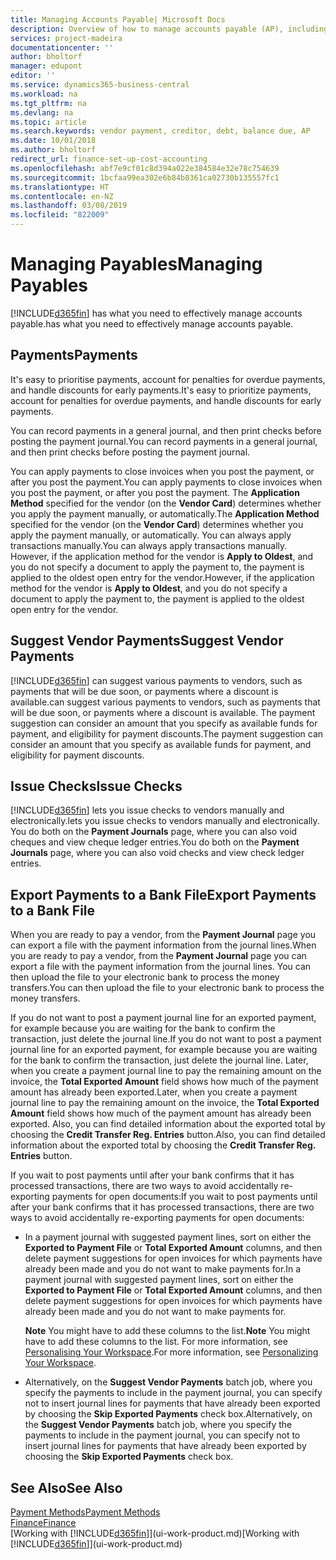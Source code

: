 ```yaml
---
title: Managing Accounts Payable| Microsoft Docs
description: Overview of how to manage accounts payable (AP), including vendor payments, creditors, debt, and balance due.
services: project-madeira
documentationcenter: ''
author: bholtorf
manager: edupont
editor: ''
ms.service: dynamics365-business-central
ms.workload: na
ms.tgt_pltfrm: na
ms.devlang: na
ms.topic: article
ms.search.keywords: vendor payment, creditor, debt, balance due, AP
ms.date: 10/01/2018
ms.author: bholtorf
redirect_url: finance-set-up-cost-accounting
ms.openlocfilehash: abf7e9cf01c8d394a022e384584e32e78c754639
ms.sourcegitcommit: 1bcfaa99ea302e6b84b8361ca02730b135557fc1
ms.translationtype: HT
ms.contentlocale: en-NZ
ms.lasthandoff: 03/08/2019
ms.locfileid: "822009"
---
```

# <a name="managing-payables"></a><span data-ttu-id="5ed5d-103">Managing Payables</span><span class="sxs-lookup"><span data-stu-id="5ed5d-103">Managing Payables</span></span>
[!INCLUDE[d365fin](includes/d365fin_md.md)] <span data-ttu-id="5ed5d-104">has what you need to effectively manage accounts payable.</span><span class="sxs-lookup"><span data-stu-id="5ed5d-104">has what you need to effectively manage accounts payable.</span></span>  

## <a name="payments"></a><span data-ttu-id="5ed5d-105">Payments</span><span class="sxs-lookup"><span data-stu-id="5ed5d-105">Payments</span></span>
<span data-ttu-id="5ed5d-106">It's easy to prioritise payments, account for penalties for overdue payments, and handle discounts for early payments.</span><span class="sxs-lookup"><span data-stu-id="5ed5d-106">It's easy to prioritize payments, account for penalties for overdue payments, and handle discounts for early payments.</span></span>

<span data-ttu-id="5ed5d-107">You can record payments in a general journal, and then print checks before posting the payment journal.</span><span class="sxs-lookup"><span data-stu-id="5ed5d-107">You can record payments in a general journal, and then print checks before posting the payment journal.</span></span>

<span data-ttu-id="5ed5d-108">You can apply payments to close invoices when you post the payment, or after you post the payment.</span><span class="sxs-lookup"><span data-stu-id="5ed5d-108">You can apply payments to close invoices when you post the payment, or after you post the payment.</span></span> <span data-ttu-id="5ed5d-109">The **Application Method** specified for the vendor (on the **Vendor Card**) determines whether you apply the payment manually, or automatically.</span><span class="sxs-lookup"><span data-stu-id="5ed5d-109">The **Application Method** specified for the vendor (on the **Vendor Card**) determines whether you apply the payment manually, or automatically.</span></span> <span data-ttu-id="5ed5d-110">You can always apply transactions manually.</span><span class="sxs-lookup"><span data-stu-id="5ed5d-110">You can always apply transactions manually.</span></span> <span data-ttu-id="5ed5d-111">However, if the application method for the vendor is **Apply to Oldest**, and you do not specify a document to apply the payment to, the payment is applied to the oldest open entry for the vendor.</span><span class="sxs-lookup"><span data-stu-id="5ed5d-111">However, if the application method for the vendor is **Apply to Oldest**, and you do not specify a document to apply the payment to, the payment is applied to the oldest open entry for the vendor.</span></span>

## <a name="suggest-vendor-payments"></a><span data-ttu-id="5ed5d-112">Suggest Vendor Payments</span><span class="sxs-lookup"><span data-stu-id="5ed5d-112">Suggest Vendor Payments</span></span>
[!INCLUDE[d365fin](includes/d365fin_md.md)] <span data-ttu-id="5ed5d-113">can suggest various payments to vendors, such as payments that will be due soon, or payments where a discount is available.</span><span class="sxs-lookup"><span data-stu-id="5ed5d-113">can suggest various payments to vendors, such as payments that will be due soon, or payments where a discount is available.</span></span> <span data-ttu-id="5ed5d-114">The payment suggestion can consider an amount that you specify as available funds for payment, and eligibility for payment discounts.</span><span class="sxs-lookup"><span data-stu-id="5ed5d-114">The payment suggestion can consider an amount that you specify as available funds for payment, and eligibility for payment discounts.</span></span>

## <a name="issue-checks"></a><span data-ttu-id="5ed5d-115">Issue Checks</span><span class="sxs-lookup"><span data-stu-id="5ed5d-115">Issue Checks</span></span>
[!INCLUDE[d365fin](includes/d365fin_md.md)] <span data-ttu-id="5ed5d-116">lets you issue checks to vendors manually and electronically.</span><span class="sxs-lookup"><span data-stu-id="5ed5d-116">lets you issue checks to vendors manually and electronically.</span></span> <span data-ttu-id="5ed5d-117">You do both on the **Payment Journals** page, where you can also void cheques and view cheque ledger entries.</span><span class="sxs-lookup"><span data-stu-id="5ed5d-117">You do both on the **Payment Journals** page, where you can also void checks and view check ledger entries.</span></span>

## <a name="export-payments-to-a-bank-file"></a><span data-ttu-id="5ed5d-118">Export Payments to a Bank File</span><span class="sxs-lookup"><span data-stu-id="5ed5d-118">Export Payments to a Bank File</span></span>
<span data-ttu-id="5ed5d-119">When you are ready to pay a vendor, from the **Payment Journal** page you can export a file with the payment information from the journal lines.</span><span class="sxs-lookup"><span data-stu-id="5ed5d-119">When you are ready to pay a vendor, from the **Payment Journal** page you can export a file with the payment information from the journal lines.</span></span> <span data-ttu-id="5ed5d-120">You can then upload the file to your electronic bank to process the money transfers.</span><span class="sxs-lookup"><span data-stu-id="5ed5d-120">You can then upload the file to your electronic bank to process the money transfers.</span></span>

<span data-ttu-id="5ed5d-121">If you do not want to post a payment journal line for an exported payment, for example because you are waiting for the bank to confirm the transaction, just delete the journal line.</span><span class="sxs-lookup"><span data-stu-id="5ed5d-121">If you do not want to post a payment journal line for an exported payment, for example because you are waiting for the bank to confirm the transaction, just delete the journal line.</span></span> <span data-ttu-id="5ed5d-122">Later, when you create a payment journal line to pay the remaining amount on the invoice, the **Total Exported Amount** field shows how much of the payment amount has already been exported.</span><span class="sxs-lookup"><span data-stu-id="5ed5d-122">Later, when you create a payment journal line to pay the remaining amount on the invoice, the **Total Exported Amount** field shows how much of the payment amount has already been exported.</span></span> <span data-ttu-id="5ed5d-123">Also, you can find detailed information about the exported total by choosing the **Credit Transfer Reg. Entries** button.</span><span class="sxs-lookup"><span data-stu-id="5ed5d-123">Also, you can find detailed information about the exported total by choosing the **Credit Transfer Reg. Entries** button.</span></span>

<span data-ttu-id="5ed5d-124">If you wait to post payments until after your bank confirms that it has processed transactions, there are two ways to avoid accidentally re-exporting payments for open documents:</span><span class="sxs-lookup"><span data-stu-id="5ed5d-124">If you wait to post payments until after your bank confirms that it has processed transactions, there are two ways to avoid accidentally re-exporting payments for open documents:</span></span>  

* <span data-ttu-id="5ed5d-125">In a payment journal with suggested payment lines, sort on either the **Exported to Payment File** or **Total Exported Amount** columns, and then delete payment suggestions for open invoices for which payments have already been made and you do not want to make payments for.</span><span class="sxs-lookup"><span data-stu-id="5ed5d-125">In a payment journal with suggested payment lines, sort on either the **Exported to Payment File** or **Total Exported Amount** columns, and then delete payment suggestions for open invoices for which payments have already been made and you do not want to make payments for.</span></span>

    <span data-ttu-id="5ed5d-126">**Note** You might have to add these columns to the list.</span><span class="sxs-lookup"><span data-stu-id="5ed5d-126">**Note** You might have to add these columns to the list.</span></span> <span data-ttu-id="5ed5d-127">For more information, see [Personalising Your Workspace](ui-personalization-user.md).</span><span class="sxs-lookup"><span data-stu-id="5ed5d-127">For more information, see [Personalizing Your Workspace](ui-personalization-user.md).</span></span>  
* <span data-ttu-id="5ed5d-128">Alternatively, on the **Suggest Vendor Payments** batch job, where you specify the payments to include in the payment journal, you can specify not to insert journal lines for payments that have already been exported by choosing the **Skip Exported Payments** check box.</span><span class="sxs-lookup"><span data-stu-id="5ed5d-128">Alternatively, on the **Suggest Vendor Payments** batch job, where you specify the payments to include in the payment journal, you can specify not to insert journal lines for payments that have already been exported by choosing the **Skip Exported Payments** check box.</span></span>

## <a name="see-also"></a><span data-ttu-id="5ed5d-129">See Also</span><span class="sxs-lookup"><span data-stu-id="5ed5d-129">See Also</span></span>
[<span data-ttu-id="5ed5d-130">Payment Methods</span><span class="sxs-lookup"><span data-stu-id="5ed5d-130">Payment Methods</span></span>](finance-payment-methods.md)  
[<span data-ttu-id="5ed5d-131">Finance</span><span class="sxs-lookup"><span data-stu-id="5ed5d-131">Finance</span></span>](finance.md)  
<span data-ttu-id="5ed5d-132">[Working with [!INCLUDE[d365fin](includes/d365fin_md.md)]](ui-work-product.md)</span><span class="sxs-lookup"><span data-stu-id="5ed5d-132">[Working with [!INCLUDE[d365fin](includes/d365fin_md.md)]](ui-work-product.md)</span></span>
